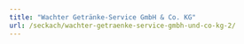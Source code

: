 ```yaml
---
title: "Wachter Getränke-Service GmbH & Co. KG"
url: /seckach/wachter-getraenke-service-gmbh-und-co-kg-2/
---
```

